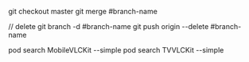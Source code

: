 git checkout master
git merge #branch-name

// delete
git branch -d #branch-name
git push origin --delete #branch-name

pod search MobileVLCKit --simple
pod search TVVLCKit --simple
